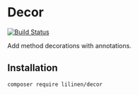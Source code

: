 # Decor
[![Build Status](https://travis-ci.org/LiLinen/decor.svg?branch=master)](https://travis-ci.org/LiLinen/decor)

Add method decorations with annotations.
 
 ## Installation
 
`composer require lilinen/decor`